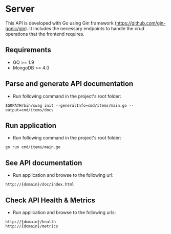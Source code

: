 # Server

This API is developed with Go using Gin framework (https://github.com/gin-gonic/gin). 
It includes the necessary endpoints to handle the crud operations that the frontend requires.


## Requirements 
* GO >= 1.9
* MongoDB >= 4.0


## Parse and generate API documentation
* Run following command in the project's root folder:
```
$GOPATH/bin/swag init --generalInfo=cmd/items/main.go --output=cmd/items/docs
```


## Run application
* Run following command in the project's root folder:
```
go run cmd/items/main.go
```


## See API documentation
* Run application and browse to the following url:
```
http://{domain}/doc/index.html
```


## Check API Health & Metrics
* Run application and browse to the following urls:
```
http://{domain}/health
http://{domain}/metrics
```
